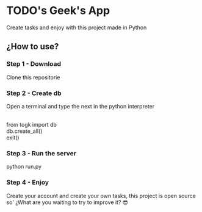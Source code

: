 # TODO's Geek's App

Create tasks and enjoy with this project made in Python

## ¿How to use?

### Step 1 - Download
Clone this repositorie

### Step 2 - Create db
Open a terminal and type the next in the python interpreter

<br>from togk import db
<br>db.create_all()
<br>exit()

### Step 3 - Run the server

python run.py

### Step 4 - Enjoy

Create your account and create your own tasks, this project is open source so' ¿What are you waiting to try to improve it? 😎
